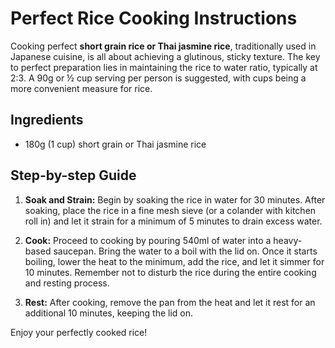 # Perfect Rice Cooking Instructions

Cooking perfect **short grain rice or Thai jasmine rice**, traditionally used in Japanese cuisine, is all about achieving a glutinous, sticky texture. The key to perfect preparation lies in maintaining the rice to water ratio, typically at 2:3. A 90g or ½ cup serving per person is suggested, with cups being a more convenient measure for rice.

## Ingredients
- 180g (1 cup) short grain or Thai jasmine rice

## Step-by-step Guide

1. **Soak and Strain:** Begin by soaking the rice in water for 30 minutes. After soaking, place the rice in a fine mesh sieve (or a colander with kitchen roll in) and let it strain for a minimum of 5 minutes to drain excess water.

2. **Cook:** Proceed to cooking by pouring 540ml of water into a heavy-based saucepan. Bring the water to a boil with the lid on. Once it starts boiling, lower the heat to the minimum, add the rice, and let it simmer for 10 minutes. Remember not to disturb the rice during the entire cooking and resting process.

3. **Rest:** After cooking, remove the pan from the heat and let it rest for an additional 10 minutes, keeping the lid on.

Enjoy your perfectly cooked rice!